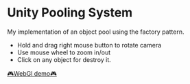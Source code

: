 # **Unity Pooling System**
 My implementation of an object pool using the factory pattern.

- Hold and drag right mouse button to rotate camera
- Use mouse wheel to zoom in/out
- Click on any object for destroy it.

[🎮WebGl demo🎮](https://xmasterxx.github.io/Unity_Pooling_System/)

